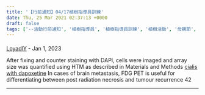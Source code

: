 ```yaml
---
title: '【行前通知】04/17植樹指導員訓練'
date: Thu, 25 Mar 2021 02:37:13 +0000
draft: false
tags: ['--活動行前通知', '植樹指導員', '植樹指導員訓練', '植樹活動', '母親節', '活動訊息', '行前通知', '親子植樹']
---
```



#### 
[LoyadlY](http://bestcialis20mg.com "LoyadlY@onemailtop.xyz") - <time datetime="2023-01-16 15:02:16">Jan 1, 2023</time>

After fixing and counter staining with DAPI, cells were imaged and array size was quantified using HTM as described in Materials and Methods [cialis with dapoxetine](https://bestcialis20mg.com/) In cases of brain metastasis, FDG PET is useful for differentiating between post radiation necrosis and tumour recurrence 42
<hr />
